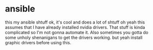 # ansible
this my ansible shtuff ok, it's cool and does a lot of shtuff
oh yeah this assumes that I have already installed nvidia drivers. That stuff is kinda complicated so I'm not gonna automate it. Also sometimes you gotta do some unholy shenanigans to get the drivers working. but yeah install graphic drivers before using this.
